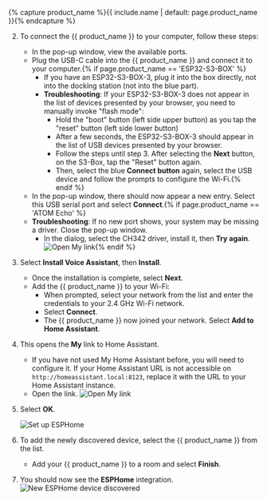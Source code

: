 {% capture product_name %}{{ include.name | default: page.product_name }}{% endcapture %}

2. To connect the {{ product_name }} to your computer, follow these steps:
   - In the pop-up window, view the available ports.
   - Plug the USB-C cable into the {{ product_name }} and connect it to your computer.{% if page.product_name == 'ESP32-S3-BOX' %}
     - If you have an ESP32-S3-BOX-3, plug it into the box directly, not into the docking station (not into the blue part). 
     - **Troubleshooting**: If your ESP32-S3-BOX-3 does not appear in the list of devices presented by your browser, you need to manually invoke "flash mode":
       - Hold the "boot" button (left side upper button) as you tap the "reset" button (left side lower button)
       - After a few seconds, the ESP32-S3-BOX-3 should appear in the list of USB devices presented by your browser.
       - Follow the steps until step 3. After selecting the **Next** button, on the S3-Box, tap the "Reset" button again.
       - Then, select the blue **Connect button** again, select the USB device and follow the prompts to configure the Wi-Fi.{% endif %}
   - In the pop-up window, there should now appear a new entry. Select this USB serial port and select **Connect**.{% if page.product_name == 'ATOM Echo' %}
   - **Troubleshooting**: If no new port shows, your system may be missing a driver. Close the pop-up window.
     - In the dialog, select the CH342 driver, install it, then **Try again**.
   ![Open My link](/images/assist/esp32-atom-flash-no-port.png){% endif %}
3. Select **Install Voice Assistant**, then **Install**.
     - Once the installation is complete, select **Next**.
     - Add the {{ product_name }} to your Wi-Fi:
       - When prompted, select your network from the list and enter the credentials to your 2.4&nbsp;GHz Wi-Fi network.
       - Select **Connect**.
       - The {{ product_name }} now joined your network. Select **Add to Home Assistant**.
4. This opens the **My** link to Home Assistant.
   - If you have not used My Home Assistant before, you will need to configure it. If your Home Assistant URL is not accessible on `http://homeassistant.local:8123`, replace it with the URL to your Home Assistant instance.
   - Open the link.
   ![Open My link](/images/assist/esp32-atom-flash-06.png)
5. Select **OK**. 
   
   ![Set up ESPHome](/images/assist/esp32-atom-flash-07.png)
6. To add the newly discovered device, select the {{ product_name }} from the list.
   - Add your {{ product_name }} to a room and select **Finish**.
7. You should now see the **ESPHome** integration.
   ![New ESPHome device discovered](/images/assist/m5stack-atom-echo-discovered-33.png)

